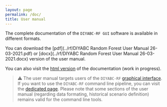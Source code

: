 ```yaml
---
layout: page
permalink: /doc/
title: User manual
---
```


The complete documentation of the `DIYABC-RF GUI` software is available in different formats.

You can download the [pdf](../rf/DIYABC Random Forest User Manual 26-03-2021.pdf) or [docx](../rf/DIYABC Random Forest User Manual 26-03-2021.docx) version of the user manual.

You can also visit the [html version](/rf/notice.html) of the documentation (work in progress).

> :warning: The user manual targets users of the `DIYABC-RF` [graphical interface](/gui/). If you want to use the `DIYABC-RF` command line pipeline, you can visit the [dedicated page](/cli/). Please note that some sections of the user manual (regarding data formating, historical scenario definition) remains valid for the command line tools.  

<!-- pandoc Diyabc\ Random\ Forest\ User\ Manual\ 21-01-2021.docx -t markdown_strict -o notice.md --extract-media=.  --webtex -->